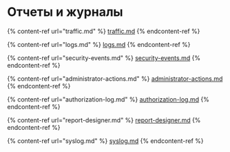 # Отчеты и журналы

{% content-ref url="traffic.md" %}
[traffic.md](traffic.md)
{% endcontent-ref %}

{% content-ref url="logs.md" %}
[logs.md](logs.mdd)
{% endcontent-ref %}

{% content-ref url="security-events.md" %}
[security-events.md](security-events.md)
{% endcontent-ref %}

{% content-ref url="administrator-actions.md" %}
[administrator-actions.md](administrator-actions.md)
{% endcontent-ref %}

{% content-ref url="authorization-log.md" %}
[authorization-log.md](authorization-log.md)
{% endcontent-ref %}

{% content-ref url="report-designer.md" %}
[report-designer.md](report-designer.md)
{% endcontent-ref %}

{% content-ref url="syslog.md" %}
[syslog.md](syslog.md)
{% endcontent-ref %}